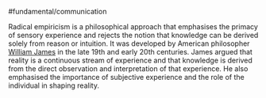 #fundamental/communication

Radical empiricism is a philosophical approach that emphasises the primacy of sensory experience and rejects the notion that knowledge can be derived solely from reason or intuition. It was developed by American philosopher [William James](https://en.wikipedia.org/wiki/William_James) in the late 19th and early 20th centuries. James argued that reality is a continuous stream of experience and that knowledge is derived from the direct observation and interpretation of that experience. He also emphasised the importance of subjective experience and the role of the individual in shaping reality.
